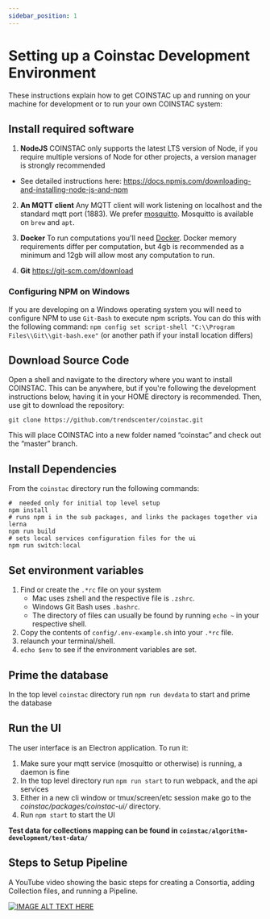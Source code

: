 ```yaml
---
sidebar_position: 1
---
```

# Setting up a Coinstac Development Environment

These instructions explain how to get COINSTAC up and running on your machine for development or to run your own COINSTAC system:

## Install required software
1. **NodeJS**
COINSTAC only supports the latest LTS version of Node, if you require multiple versions of Node for other projects, a version manager is strongly recommended
* See detailed instructions here: https://docs.npmjs.com/downloading-and-installing-node-js-and-npm

2. **An MQTT client** Any MQTT client will work listening on localhost and the standard mqtt port (1883). We prefer [mosquitto](https://mosquitto.org/). Mosquitto is available on `brew` and `apt`.

3. **Docker** To run computations you'll need [Docker](https://docs.docker.com/get-docker/). Docker memory requirements differ per computation, but 4gb is recommended as a minimum and 12gb will allow most any computation to run.
4. **Git**
https://git-scm.com/download

### Configuring NPM on Windows
If you are developing on a Windows operating system you will need to configure NPM to use `Git-Bash` to execute npm scripts.
You can do this with the following command:
`npm config set script-shell "C:\\Program Files\\Git\\git-bash.exe"` (or another path if your install location differs)


## Download Source Code

Open a shell and navigate to the directory where you want to install COINSTAC. This can be anywhere, but if you're following the development instructions below, having it in your HOME directory is recommended. Then, use git to download the repository:

```shell
git clone https://github.com/trendscenter/coinstac.git
```

This will place COINSTAC into a new folder named “coinstac” and check out the “master” branch.

## Install Dependencies

From the `coinstac` directory run the following commands:

```shell
#  needed only for initial top level setup
npm install
# runs npm i in the sub packages, and links the packages together via lerna
npm run build
# sets local services configuration files for the ui
npm run switch:local
```

## Set environment variables
1. Find or create the `.*rc` file on your system
   * Mac uses zshell and the respective file is `.zshrc`.
   * Windows Git Bash uses `.bashrc`.
   * The directory of files can usually be found by running `echo ~` in your respective shell.
2. Copy the contents of `config/.env-example.sh` into your `.*rc` file.
3. relaunch your terminal/shell.
4. `echo $env` to see if the environment variables are set.

## Prime the database
In the top level `coinstac` directory run `npm run devdata` to start and prime the database

## Run the UI

The user interface is an Electron application. To run it:

1. Make sure your mqtt service (mosquitto or otherwise) is running, a daemon is fine
2. In the top level directory run `npm run start` to run webpack, and the api services
3. Either in a new cli window or tmux/screen/etc session make go to the _coinstac/packages/coinstac-ui/_ directory.
4. Run `npm start` to start the UI

**Test data for collections mapping can be found in `coinstac/algorithm-development/test-data/`**

## Steps to Setup Pipeline

A YouTube video showing the basic steps for creating a Consortia, adding Collection files, and running a Pipeline.

[![IMAGE ALT TEXT HERE](https://img.youtube.com/vi/QL95M74usAA/0.jpg)](https://www.youtube.com/watch?v=QL95M74usAA)
